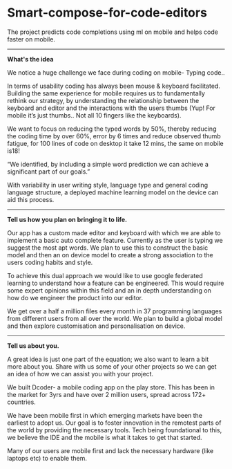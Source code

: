 # Smart-compose-for-code-editors
The project predicts code completions using ml on mobile and helps code faster on mobile.

<hr />
<b>What's the idea</b>

We notice a huge challenge we face during coding on mobile- Typing code..

In terms of usability coding has always been mouse & keyboard facilitated. Building the same experience for mobile requires us to fundamentally rethink our strategy, by understanding the relationship between the keyboard and editor and the interactions with the users thumbs (Yup! For mobile it’s just thumbs.. Not all 10 fingers like the keyboards). 

We want to focus on reducing the typed words by 50%, thereby reducing the coding time by over 60%, error by 6 times and reduce observed thumb fatigue, for 100 lines of code on desktop it take 12 mins, the same on mobile is18! 

“We identified, by including a simple word prediction we can achieve a significant part of our goals.” 

With variability in user writing style, language type and general coding language structure, a deployed machine learning model on the device can aid this process.


<hr />
<b>Tell us how you plan on bringing it to life. </b>

Our app has a custom made editor and keyboard with which we are able to implement a basic auto complete feature. Currently as the user is typing we suggest the most apt words. We plan to use this to construct the basic model and then an on device model to create a strong association to the users coding habits and style.

To achieve this dual approach we would like to use google federated learning to understand how a feature can be engineered. This would require some expert opinions within this field and an in depth understanding on how do we engineer the product into our editor. 

We get over a half a million files every month in 37 programming languages from different users from all over the world. We plan to build a global model and then explore customisation and personalisation on device.

<hr />
<b>Tell us about you.</b> 

A great idea is just one part of the equation; we also want to learn a bit more about you. Share with us some of your other projects so we can get an idea of how we can assist you with your project. 

We built Dcoder- a mobile coding app on the play store. This has been in the market for 3yrs and have over 2 million users, spread across 172+ countries.

We have been mobile first in which emerging markets have been the earliest to adopt us. Our goal is to foster innovation in the remotest parts of the world by providing the necessary tools. Tech being foundational to this, we believe the IDE and the mobile is what it takes to get that started. 

Many of our users are mobile first and lack the necessary hardware (like laptops etc) to enable them.

